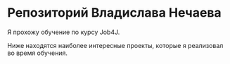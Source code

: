 # Репозиторий Владислава Нечаева

Я прохожу обучение по курсу Job4J. 

Ниже находятся наиболее интересные проекты, которые я реализовал во время обучения.